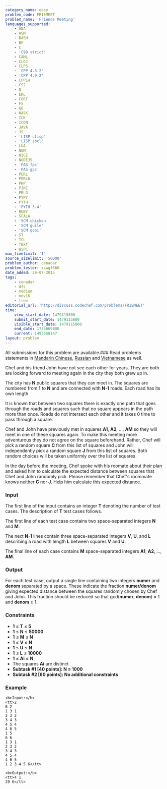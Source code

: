 ```yaml
---
category_name: easy
problem_code: FRIEMEET
problem_name: 'Friends Meeting'
languages_supported:
    - ADA
    - ASM
    - BASH
    - BF
    - C
    - 'C99 strict'
    - CAML
    - CLOJ
    - CLPS
    - 'CPP 4.3.2'
    - 'CPP 4.9.2'
    - CPP14
    - CS2
    - D
    - ERL
    - FORT
    - FS
    - GO
    - HASK
    - ICK
    - ICON
    - JAVA
    - JS
    - 'LISP clisp'
    - 'LISP sbcl'
    - LUA
    - NEM
    - NICE
    - NODEJS
    - 'PAS fpc'
    - 'PAS gpc'
    - PERL
    - PERL6
    - PHP
    - PIKE
    - PRLG
    - PYPY
    - PYTH
    - 'PYTH 3.4'
    - RUBY
    - SCALA
    - 'SCM chicken'
    - 'SCM guile'
    - 'SCM qobi'
    - ST
    - TCL
    - TEXT
    - WSPC
max_timelimit: '1'
source_sizelimit: '50000'
problem_author: cenadar
problem_tester: xcwgf666
date_added: 29-07-2015
tags:
    - cenadar
    - dfs
    - medium
    - nov16
    - tree
editorial_url: 'http://discuss.codechef.com/problems/FRIEMEET'
time:
    view_start_date: 1479115800
    submit_start_date: 1479115800
    visible_start_date: 1479115800
    end_date: 1735669800
    current: 1493558147
layout: problem
---
```

All submissions for this problem are available.###  Read problems statements in [Mandarin Chinese](http://www.codechef.com/download/translated/NOV16/mandarin/FRIEMEET.pdf), [Russian](http://www.codechef.com/download/translated/NOV16/russian/FRIEMEET.pdf) and [Vietnamese](http://www.codechef.com/download/translated/NOV16/vietnamese/FRIEMEET.pdf) as well.

Chef and his friend John have not see each other for years. They are both are looking forward to meeting again in the city they both grew up in.

The city has **N** public squares that they can meet in. The squares are numbered from **1** to **N** and are connected with **N-1** roads. Each road has its own length

It is known that between two squares there is exactly one path that goes through the roads and squares such that no square appears in the path more than once. Roads do not intersect each other and it takes 0 time to pass through a square.

Chef and John have previously met in squares **A1**, **A2**, ..., **AM** so they will meet in one of these squares again. To make this meeting more adventurous they do not agree on the square beforehand. Rather, Chef will pick a random square **C** from this list of squares and John will independently pick a random square **J** from this list of squares. Both random choices will be taken uniformly over the list of squares.

In the day before the meeting, Chef spoke with his roomate about their plan and asked him to calculate the expected distance between squares that Chef and John randomly pick. Please remember that Chef's roommate knows neither **C** nor **J**. Help him calculate this expected distance.

### Input

The first line of the input contains an integer **T** denoting the number of test cases. The description of **T** test cases follows.

The first line of each test case contains two space-separated integers **N** and **M**.

The next **N-1** lines contain three space-separated integers **V**, **U**, and **L** describing a road with length **L** between squares **V** and **U**.

The final line of each case contains **M** space-separated integers **A1**, **A2**, ..., **AM**.

### Output

For each test case, output a single line containing two integers **numer** and **denom** separated by a space. These indicate the fraction **numer/denom** giving expected distance between the squares randomly chosen by Chef and John. This fraction should be reduced so that gcd(**numer**, **denom**) = 1 and **denom** ≥ 1.

### Constraints

- **1** ≤ **T** ≤ **5**
- **1** ≤ **N** ≤ **50000**
- **1** ≤ **M** ≤ **N**
- **1** ≤ **V** ≤ **N**
- **1** ≤ **U** ≤ **N**
- **1** ≤ **L** ≤ **10000**
- **1** ≤ **Ai** ≤ **N**
- The squares **Ai** are distinct.
- **Subtask #1 \[40 points\]: N ≤ 1000**
- **Subtask #2 \[60 points\]: No additional constraints**

### Example

```
<b>Input:</b>
<tt>2
6 2
1 3 1
2 3 2
3 4 3
4 5 4
4 6 5
1 5
6 6
1 3 1
2 3 2
3 4 3
4 5 4
4 6 5
1 2 3 4 5 6</tt>

<b>Output:</b>
<tt>4 1
29 6</tt>

```